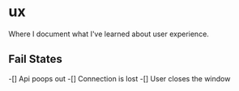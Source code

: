 # ux
Where I document what I've learned about user experience. 

## Fail States
 -[] Api poops out
 -[] Connection is lost
 -[] User closes the window
